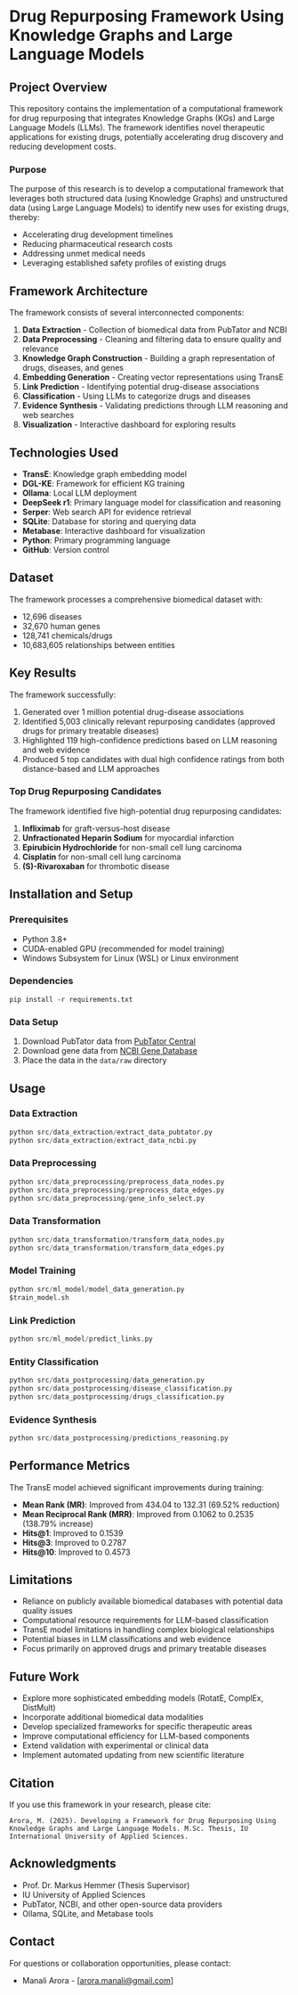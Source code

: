# Drug Repurposing Framework Using Knowledge Graphs and Large Language Models

## Project Overview

This repository contains the implementation of a computational framework for drug repurposing that integrates Knowledge Graphs (KGs) and Large Language Models (LLMs). The framework identifies novel therapeutic applications for existing drugs, potentially accelerating drug discovery and reducing development costs.

### Purpose

The purpose of this research is to develop a computational framework that leverages both structured data (using Knowledge Graphs) and unstructured data (using Large Language Models) to identify new uses for existing drugs, thereby:

- Accelerating drug development timelines
- Reducing pharmaceutical research costs
- Addressing unmet medical needs
- Leveraging established safety profiles of existing drugs

## Framework Architecture

The framework consists of several interconnected components:

1. **Data Extraction** - Collection of biomedical data from PubTator and NCBI
2. **Data Preprocessing** - Cleaning and filtering data to ensure quality and relevance
3. **Knowledge Graph Construction** - Building a graph representation of drugs, diseases, and genes
4. **Embedding Generation** - Creating vector representations using TransE
5. **Link Prediction** - Identifying potential drug-disease associations
6. **Classification** - Using LLMs to categorize drugs and diseases
7. **Evidence Synthesis** - Validating predictions through LLM reasoning and web searches
8. **Visualization** - Interactive dashboard for exploring results

## Technologies Used

- **TransE**: Knowledge graph embedding model
- **DGL-KE**: Framework for efficient KG training
- **Ollama**: Local LLM deployment
- **DeepSeek r1**: Primary language model for classification and reasoning
- **Serper**: Web search API for evidence retrieval
- **SQLite**: Database for storing and querying data
- **Metabase**: Interactive dashboard for visualization
- **Python**: Primary programming language
- **GitHub**: Version control

## Dataset

The framework processes a comprehensive biomedical dataset with:

- 12,696 diseases
- 32,670 human genes
- 128,741 chemicals/drugs
- 10,683,605 relationships between entities

## Key Results

The framework successfully:

1. Generated over 1 million potential drug-disease associations
2. Identified 5,003 clinically relevant repurposing candidates (approved drugs for primary treatable diseases)
3. Highlighted 119 high-confidence predictions based on LLM reasoning and web evidence
4. Produced 5 top candidates with dual high confidence ratings from both distance-based and LLM approaches

### Top Drug Repurposing Candidates

The framework identified five high-potential drug repurposing candidates:

1. **Infliximab** for graft-versus-host disease
2. **Unfractionated Heparin Sodium** for myocardial infarction
3. **Epirubicin Hydrochloride** for non-small cell lung carcinoma
4. **Cisplatin** for non-small cell lung carcinoma
5. **(S)-Rivaroxaban** for thrombotic disease

## Installation and Setup

### Prerequisites

- Python 3.8+
- CUDA-enabled GPU (recommended for model training)
- Windows Subsystem for Linux (WSL) or Linux environment

### Dependencies

```
pip install -r requirements.txt
```

### Data Setup

1. Download PubTator data from [PubTator Central](https://www.ncbi.nlm.nih.gov/research/pubtator/)
2. Download gene data from [NCBI Gene Database](https://www.ncbi.nlm.nih.gov/gene)
3. Place the data in the `data/raw` directory

## Usage

### Data Extraction

```python
python src/data_extraction/extract_data_pubtator.py
python src/data_extraction/extract_data_ncbi.py
```

### Data Preprocessing

```python
python src/data_preprocessing/preprocess_data_nodes.py
python src/data_preprocessing/preprocess_data_edges.py
python src/data_preprocessing/gene_info_select.py
```

### Data Transformation

```python
python src/data_transformation/transform_data_nodes.py
python src/data_transformation/transform_data_edges.py
```

### Model Training

```python
python src/ml_model/model_data_generation.py
$train_model.sh
```

### Link Prediction

```python
python src/ml_model/predict_links.py
```

### Entity Classification

```python
python src/data_postprocessing/data_generation.py
python src/data_postprocessing/disease_classification.py
python src/data_postprocessing/drugs_classification.py
```

### Evidence Synthesis

```python
python src/data_postprocessing/predictions_reasoning.py
```

## Performance Metrics

The TransE model achieved significant improvements during training:

- **Mean Rank (MR)**: Improved from 434.04 to 132.31 (69.52% reduction)
- **Mean Reciprocal Rank (MRR)**: Improved from 0.1062 to 0.2535 (138.79% increase)
- **Hits@1**: Improved to 0.1539
- **Hits@3**: Improved to 0.2787 
- **Hits@10**: Improved to 0.4573

## Limitations

- Reliance on publicly available biomedical databases with potential data quality issues
- Computational resource requirements for LLM-based classification
- TransE model limitations in handling complex biological relationships
- Potential biases in LLM classifications and web evidence
- Focus primarily on approved drugs and primary treatable diseases

## Future Work

- Explore more sophisticated embedding models (RotatE, ComplEx, DistMult)
- Incorporate additional biomedical data modalities
- Develop specialized frameworks for specific therapeutic areas
- Improve computational efficiency for LLM-based components
- Extend validation with experimental or clinical data
- Implement automated updating from new scientific literature

## Citation

If you use this framework in your research, please cite:

```
Arora, M. (2025). Developing a Framework for Drug Repurposing Using Knowledge Graphs and Large Language Models. M.Sc. Thesis, IU International University of Applied Sciences.
```

## Acknowledgments

- Prof. Dr. Markus Hemmer (Thesis Supervisor)
- IU University of Applied Sciences
- PubTator, NCBI, and other open-source data providers
- Ollama, SQLite, and Metabase tools

## Contact

For questions or collaboration opportunities, please contact:
- Manali Arora - [arora.manali@gmail.com]
